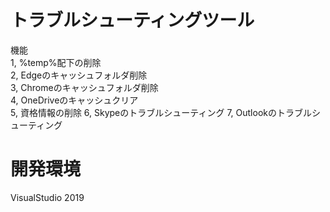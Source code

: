 # トラブルシューティングツール
機能  
1, %temp%配下の削除  
2, Edgeのキャッシュフォルダ削除  
3, Chromeのキャッシュフォルダ削除  
4, OneDriveのキャッシュクリア  
5, 資格情報の削除
6, Skypeのトラブルシューティング
7, Outlookのトラブルシューティング

# 開発環境
VisualStudio 2019  
